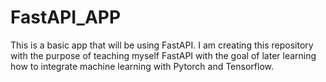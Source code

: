 # FastAPI_APP
This is a basic app that will be using FastAPI. I am creating this repository with the purpose of teaching myself FastAPI with the goal of later learning how to integrate machine learning with Pytorch and Tensorflow. 
